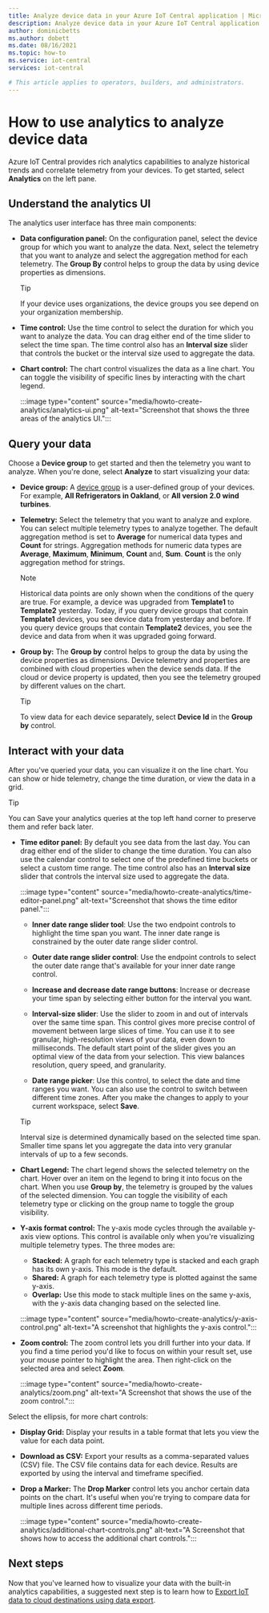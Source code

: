 ```yaml
---
title: Analyze device data in your Azure IoT Central application | Microsoft Docs
description: Analyze device data in your Azure IoT Central application.
author: dominicbetts
ms.author: dobett
ms.date: 08/16/2021
ms.topic: how-to
ms.service: iot-central
services: iot-central

# This article applies to operators, builders, and administrators.
---
```


# How to use analytics to analyze device data

Azure IoT Central provides rich analytics capabilities to analyze historical trends and correlate telemetry from your devices. To get started, select **Analytics** on the left pane.

## Understand the analytics UI

The analytics user interface has three main components:

- **Data configuration panel:** On the configuration panel, select the device group for which you want to analyze the data. Next, select the telemetry that you want to analyze and select the aggregation method for each telemetry. The **Group By** control helps to group the data by using device properties as dimensions.

    > [!TIP]
    > If your device uses organizations, the device groups you see depend on your organization membership.

- **Time control:** Use the time control to select the duration for which you want to analyze the data. You can drag either end of the time slider to select the time span. The time control also has an **Interval size** slider that controls the bucket or the interval size used to aggregate the data.

- **Chart control:** The chart control visualizes the data as a line chart. You can toggle the visibility of specific lines by interacting with the chart legend.

  :::image type="content" source="media/howto-create-analytics/analytics-ui.png" alt-text="Screenshot that shows the three areas of the analytics UI.":::

## Query your data

Choose a **Device group** to get started and then the telemetry you want to analyze. When you're done, select **Analyze** to start visualizing your data:

- **Device group:** A [device group](tutorial-use-device-groups.md) is a user-defined group of your devices. For example, **All Refrigerators in Oakland**, or **All version 2.0 wind turbines**.

- **Telemetry:** Select the telemetry that you want to analyze and explore. You can select multiple telemetry types to analyze together. The default aggregation method is set to **Average** for numerical data types and **Count** for strings. Aggregation methods for numeric data types are **Average**, **Maximum**, **Minimum**, **Count** and, **Sum**. **Count** is the only aggregation method for strings.

    > [!NOTE]
    > Historical data points are only shown when the conditions of the query are true. For example, a device was upgraded from **Template1** to **Template2** yesterday. Today, if you query device groups that contain **Template1** devices, you see device data from yesterday and before. If you query device groups that contain **Template2** devices, you see the device and data from when it was upgraded going forward.

- **Group by:** The **Group by** control helps to group the data by using the device properties as dimensions. Device telemetry and properties are combined with cloud properties when the device sends data. If the cloud or device property is updated, then you see the telemetry grouped by different values on the chart.

    > [!TIP]
    > To view data for each device separately, select **Device Id** in the **Group by** control.

## Interact with your data

After you've queried your data, you can visualize it on the line chart. You can show or hide telemetry, change the time duration, or view the data in a grid.

> [!TIP]
> You can Save your analytics queries at the top left hand corner to preserve them and refer back later.

- **Time editor panel:** By default you see data from the last day. You can drag either end of the slider to change the time duration. You can also use the calendar control to select one of the predefined time buckets or select a custom time range. The time control also has an **Interval size** slider that controls the interval size used to aggregate the data.

  :::image type="content" source="media/howto-create-analytics/time-editor-panel.png" alt-text="Screenshot that shows the time editor panel.":::

  - **Inner date range slider tool**: Use the two endpoint controls to highlight the time span you want. The inner date range is constrained by the outer date range slider control.
  
  - **Outer date range slider control**: Use the endpoint controls to select the outer date range that's available for your inner date range control.

  - **Increase and decrease date range buttons**: Increase or decrease your time span by selecting either button for the interval you want.

  - **Interval-size slider**: Use the slider to zoom in and out of intervals over the same time span. This control gives more precise control of movement between large slices of time. You can use it to see granular, high-resolution views of your data, even down to milliseconds. The default start point of the slider gives you an optimal view of the data from your selection. This view balances resolution, query speed, and granularity.
  
  - **Date range picker**: Use this control, to select the date and time ranges you want. You can also use the control to switch between different time zones. After you make the changes to apply to your current workspace, select **Save**.

  > [!TIP]
  > Interval size is determined dynamically based on the selected time span. Smaller time spans let you aggregate the data into very granular intervals of up to a few seconds.

- **Chart Legend:** The chart legend shows the selected telemetry on the chart. Hover over an item on the legend to bring it into focus on the chart. When you use **Group by**, the telemetry is grouped by the values of the selected dimension. You can toggle the visibility of each telemetry type or clicking on the group name to toggle the group visibility.  

- **Y-axis format control:** The y-axis mode cycles through the available y-axis view options. This control is available only when you're visualizing multiple telemetry types. The three modes are:

  - **Stacked:** A graph for each telemetry type is stacked and each graph has its own y-axis. This mode is the default.
  - **Shared:** A graph for each telemetry type is plotted against the same y-axis.
  - **Overlap:** Use this mode to stack multiple lines on the same y-axis, with the y-axis data changing based on the selected line.

  :::image type="content" source="media/howto-create-analytics/y-axis-control.png" alt-text="A screenshot that highlights the y-axis control.":::

- **Zoom control:** The zoom control lets you drill further into your data. If you find a time period you'd like to focus on within your result set, use your mouse pointer to highlight the area. Then right-click on the selected area and select **Zoom**.

  :::image type="content" source="media/howto-create-analytics/zoom.png" alt-text="A Screenshot that shows the use of the zoom control.":::

Select the ellipsis, for more chart controls:

- **Display Grid:** Display your results in a table format that lets you view the value for each data point.

- **Download as CSV:** Export your results as a comma-separated values (CSV) file. The CSV file contains data for each device. Results are exported by using the interval and timeframe specified.

- **Drop a Marker:** The **Drop Marker** control lets you anchor certain data points on the chart. It's useful when you're trying to compare data for multiple lines across different time periods.

  :::image type="content" source="media/howto-create-analytics/additional-chart-controls.png" alt-text="A Screenshot that shows how to access the additional chart controls.":::

## Next steps

Now that you've learned how to visualize your data with the built-in analytics capabilities, a suggested next step is to learn how to [Export IoT data to cloud destinations using data export](howto-export-data.md).
